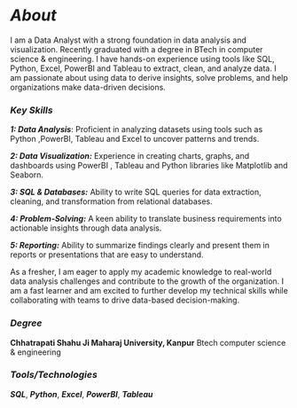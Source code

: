 # ***About***
I am a Data Analyst with a strong foundation in data analysis and visualization. Recently graduated with a degree in BTech in computer science & engineering. I have hands-on experience using tools like SQL, Python, Excel, PowerBI and Tableau to extract, clean, and analyze data. I am passionate about using data to derive insights, solve problems, and help organizations make data-driven decisions.

### ***Key Skills***
***1: Data Analysis***: Proficient in analyzing datasets using tools such as Python ,PowerBI, Tableau and Excel to uncover patterns and trends.

***2: Data Visualization:*** Experience in creating charts, graphs, and dashboards using PowerBI , Tableau and Python libraries like Matplotlib and Seaborn.

***3: SQL & Databases:*** Ability to write SQL queries for data extraction, cleaning, and transformation from relational databases.

 
***4: Problem-Solving:*** A keen ability to translate business requirements into actionable insights through data analysis.

***5: Reporting:*** Ability to summarize findings clearly and present them in reports or presentations that are easy to understand.

As a fresher, I am eager to apply my academic knowledge to real-world data analysis challenges and contribute to the growth of the organization. I am a fast learner and am excited to further develop my technical skills while collaborating with teams to drive data-based decision-making.


### ***Degree***
**Chhatrapati Shahu Ji Maharaj University, Kanpur**
Btech computer science & engineering

### ***Tools/Technologies***
***SQL***,
***Python***,
***Excel***,
***PowerBI***,
***Tableau***
